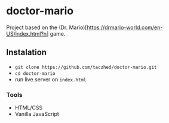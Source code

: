 # doctor-mario
Project based on the (Dr. Mario)[https://drmario-world.com/en-US/index.html?n] game.

## Instalation
- `git clone https://github.com/taczhed/doctor-mario.git`
- `cd doctor-mario`
- run live server on `index.html`

### Tools
- HTML/CSS
- Vanilla JavaScript
